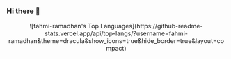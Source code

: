 ### Hi there 👋

<!--
**fahmi-ramadhan/fahmi-ramadhan** is a ✨ _special_ ✨ repository because its `README.md` (this file) appears on your GitHub profile.

Here are some ideas to get you started:

- 🔭 I’m currently working on ...
- 🌱 I’m currently learning ...
- 👯 I’m looking to collaborate on ...
- 🤔 I’m looking for help with ...
- 💬 Ask me about ...
- 📫 How to reach me: ...
- 😄 Pronouns: ...
- ⚡ Fun fact: ...
-->
<p align="center">
![fahmi-ramadhan's Top Languages](https://github-readme-stats.vercel.app/api/top-langs/?username=fahmi-ramadhan&theme=dracula&show_icons=true&hide_border=true&layout=compact)
</p>
